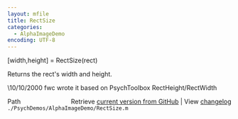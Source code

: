 ```yaml
---
layout: mfile
title: RectSize
categories:
  - AlphaImageDemo
encoding: UTF-8
---
```


[width,height] = RectSize(rect)

Returns the rect's width and height.

\10/10/2000 fwc wrote it based on PsychToolbox RectHeight/RectWidth


<div class="code_header" style="text-align:right;">
  <span style="float:left;">Path&nbsp;&nbsp;</span> <span class="counter">Retrieve <a href=
  "https://raw.github.com/Psychtoolbox-3/Psychtoolbox-3/beta/./PsychDemos/AlphaImageDemo/RectSize.m">current version from GitHub</a> | View <a href=
  "https://github.com/Psychtoolbox-3/Psychtoolbox-3/commits/beta/./PsychDemos/AlphaImageDemo/RectSize.m">changelog</a></span>
</div>
<div class="code">
  <code>./PsychDemos/AlphaImageDemo/RectSize.m</code>
</div>
